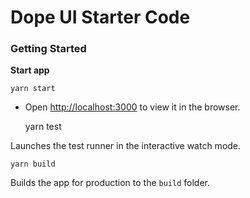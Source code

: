 # Dope UI Starter Code

### Getting Started

**Start app**

    yarn start
  - Open [http://localhost:3000](http://localhost:3000) to view it in the browser.


    yarn test

Launches the test runner in the interactive watch mode.<br />

    yarn build

Builds the app for production to the `build` folder.<br />

